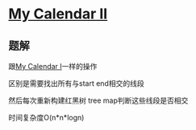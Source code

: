 # [My Calendar II](https://leetcode.com/problems/my-calendar-ii)

## 题解
跟[My Calendar I](https://leetcode.com/problems/my-calendar-i)一样的操作

区别是需要找出所有与start end相交的线段

然后每次重新构建红黑树 tree map判断这些线段是否相交

时间复杂度O(n\*n\*logn)
